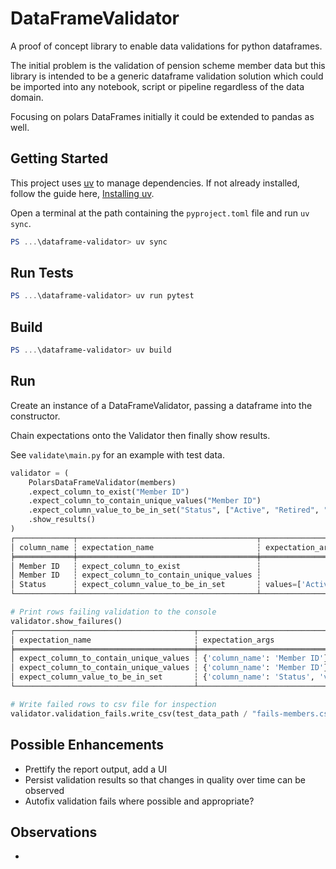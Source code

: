# DataFrameValidator

A proof of concept library to enable data validations for python dataframes.

The initial problem is the validation of pension scheme member data but this library is intended to be a generic dataframe validation solution which could be imported into any notebook, script or pipeline regardless of the data domain.

Focusing on polars DataFrames initially it could be extended to pandas as well.

## Getting Started

This project uses [uv](https://docs.astral.sh/uv/) to manage dependencies. If not already installed, follow the guide here, [Installing uv](https://docs.astral.sh/uv/getting-started/installation/#installing-uv).

Open a terminal at the path containing the ```pyproject.toml``` file and run ```uv sync```.

```powershell
PS ...\dataframe-validator> uv sync

```

## Run Tests
```powershell
PS ...\dataframe-validator> uv run pytest
```

## Build
```powershell
PS ...\dataframe-validator> uv build
```

## Run

Create an instance of a DataFrameValidator, passing a dataframe into the constructor.

Chain expectations onto the Validator then finally show results.

See ```validate\main.py``` for an example with test data.

```python
validator = (
    PolarsDataFrameValidator(members)
    .expect_column_to_exist("Member ID")
    .expect_column_to_contain_unique_values("Member ID")
    .expect_column_value_to_be_in_set("Status", ["Active", "Retired", "Deferred"])
    .show_results()
)
┌─────────────┬────────────────────────────────────────┬──────────────────────────────────────────┬────────┬───────────┐
│ column_name ┆ expectation_name                       ┆ expectation_args                         ┆ result ┆ fail_rows │
╞═════════════╪════════════════════════════════════════╪══════════════════════════════════════════╪════════╪═══════════╡
│ Member ID   ┆ expect_column_to_exist                 ┆                                          ┆ ✅     ┆           │
│ Member ID   ┆ expect_column_to_contain_unique_values ┆                                          ┆ ❌     ┆ 2         │
│ Status      ┆ expect_column_value_to_be_in_set       ┆ values=['Active', 'Retired', 'Deferred'] ┆ ❌     ┆ 1         │
└─────────────┴────────────────────────────────────────┴──────────────────────────────────────────┴────────┴───────────┘

# Print rows failing validation to the console
validator.show_failures()
┌────────────────────────────────────────┬────────────────────────────────────────────────────────────────────────┬───────────┬────────┬─────┬──────────┐
│ expectation_name                       ┆ expectation_args                                                       ┆ Member ID ┆ Gender ┆ ... ┆ Status   │
╞════════════════════════════════════════╪════════════════════════════════════════════════════════════════════════╪═══════════╪════════╪═════╪══════════╡
│ expect_column_to_contain_unique_values ┆ {'column_name': 'Member ID'}                                           ┆ 123       ┆ Female ┆ ... ┆ Deferred │
│ expect_column_to_contain_unique_values ┆ {'column_name': 'Member ID'}                                           ┆ 123       ┆ Male   ┆ ... ┆ Deferred │
│ expect_column_value_to_be_in_set       ┆ {'column_name': 'Status', 'values': ['Active', 'Retired', 'Deferred']} ┆ 965       ┆ Male   ┆ ... ┆ Inactive │
└────────────────────────────────────────┴────────────────────────────────────────────────────────────────────────┴───────────┴────────┴─────┴──────────┘

# Write failed rows to csv file for inspection
validator.validation_fails.write_csv(test_data_path / "fails-members.csv")

```

## Possible Enhancements
- Prettify the report output, add a UI
- Persist validation results so that changes in quality over time can be observed
- Autofix validation fails where possible and appropriate?

## Observations
- 